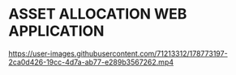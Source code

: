# ASSET ALLOCATION WEB APPLICATION 


https://user-images.githubusercontent.com/71213312/178773197-2ca0d426-19cc-4d7a-ab77-e289b3567262.mp4





